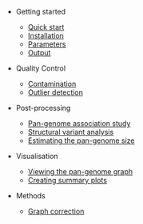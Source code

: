 <!-- docs/_sidebar.md -->

- Getting started

    - [Quick start](/gettingstarted/quickstart.md)
    - [Installation](/gettingstarted/installation.md)
    - [Parameters](/gettingstarted/params.md)
    - [Output](/gettingstarted/output.md)

- Quality Control
    - [Contamination](/quality/contamination.md)
    - [Outlier detection](/quality/outlier.md)

- Post-processing
    - [Pan-genome association study](/post/pwas.md)
    - [Structural variant analysis](/post/sv.md)
    - [Estimating the pan-genome size](/post/pansize.md)
    

- Visualisation
    - [Viewing the pan-genome graph](/vis/cytoscape.md)
    - [Creating summary plots](/vis/plots.md)

- Methods
    - [Graph correction](/methods/graphcorrection.md)
